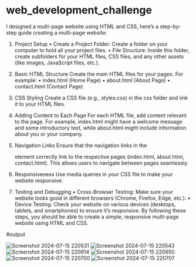 # web_development_challenge
I designed a multi-page website using HTML and CSS, here’s a step-by-step guide creating a multi-page website:

1. Project Setup
•	Create a Project Folder: Create a folder on your computer to hold all your project files.
•	File Structure: Inside this folder, create subfolders for your HTML files, CSS files, and any other assets (like images, JavaScript files, etc.).

2. Basic HTML Structure
Create the main HTML files for your pages. For example:
•	index.html (Home Page)
•	about.html (About Page)
•	contact.html (Contact Page)

3. CSS Styling
Create a CSS file (e.g., styles.css) in the css folder and link it to your HTML files.

4. Adding Content to Each Page
For each HTML file, add content relevant to the page. For example, index.html might have a welcome message and some introductory text, while about.html might include information about you or your company.

5. Navigation Links
Ensure that the navigation links in the <nav> element correctly link to the respective pages (index.html, about.html, contact.html). This allows users to navigate between pages seamlessly.

6. Responsiveness
Use media queries in your CSS file to make your website responsive.

7. Testing and Debugging
•	Cross-Browser Testing: Make sure your website looks good in different browsers (Chrome, Firefox, Edge, etc.).
•	Device Testing: Check your website on various devices (desktops, tablets, and smartphones) to ensure it’s responsive.
By following these steps, you should be able to create a simple, responsive multi-page website using HTML and CSS.

#output

![Screenshot 2024-07-15 220531](https://github.com/user-attachments/assets/eba1db39-3241-4295-9954-fb0547ca5b20)
![Screenshot 2024-07-15 220543](https://github.com/user-attachments/assets/ccc5af3c-a193-42d7-be19-fef3103bae6e)
![Screenshot 2024-07-15 220614](https://github.com/user-attachments/assets/047ca463-58e3-44b9-a3dc-9f35eb378f84)
![Screenshot 2024-07-15 220650](https://github.com/user-attachments/assets/ab1e874c-51cf-4d19-9faf-cfe3383084f8)
![Screenshot 2024-07-15 220700](https://github.com/user-attachments/assets/b822044a-63b5-4195-8478-ef6e350c782b)
![Screenshot 2024-07-15 220707](https://github.com/user-attachments/assets/179c78cc-2726-407e-ae11-d86af6d93e76)














